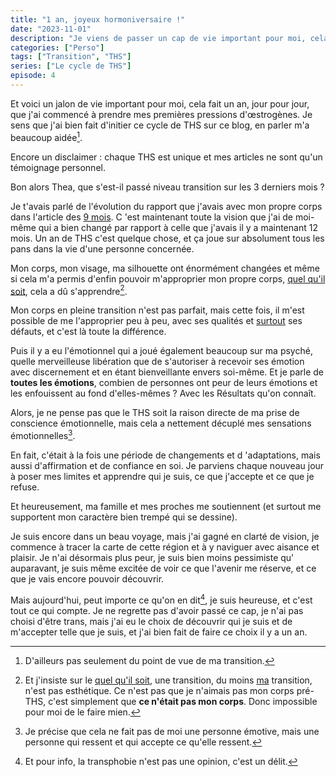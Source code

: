 ```yaml
---
title: "1 an, joyeux hormoniversaire !"
date: "2023-11-01"
description: "Je viens de passer un cap de vie important pour moi, cela fait un an, jour pour jour, que j'ai commencé à prendre mes premières pressions d'œstrogènes."
categories: ["Perso"]
tags: ["Transition", "THS"]
series: ["Le cycle de THS"]
episode: 4
---
```


Et voici un jalon de vie important pour moi, cela fait un an, jour pour jour, que j'ai commencé à prendre mes premières pressions d'œstrogènes. Je sens que j'ai bien fait d'initier ce cycle de THS sur ce blog, en parler m'a beaucoup aidée[^1].

[^1]: D'ailleurs pas seulement du point de vue de ma transition.

Encore un disclaimer : chaque THS est unique et mes articles ne sont qu'un témoignage personnel.

Bon alors Thea, que s'est-il passé niveau transition sur les 3 derniers mois ? 

Je t'avais parlé de l'évolution du rapport que j'avais avec mon propre corps dans l'article des [9 mois](@/posts/2023-08-27-9-mois.md). C 'est maintenant toute la vision que j'ai de moi-même qui a bien changé par rapport à celle que j'avais il y a maintenant 12 mois. Un an de THS c'est quelque chose, et ça joue sur absolument tous les pans dans la vie d'une personne concernée.

Mon corps, mon visage, ma silhouette ont énormément changées et même si cela m'a permis d'enfin pouvoir m'approprier mon propre corps, <u>quel qu'il soit</u>, cela a dû s'apprendre[^2].

[^2]: Et j'insiste sur le <u>quel qu'il soit</u>, une transition, du moins <u>ma</u> transition, n'est pas esthétique. Ce n'est pas que je n'aimais pas mon corps pré-THS, c'est simplement que __ce n'était pas mon corps__. Donc impossible pour moi de le faire mien.

Mon corps en pleine transition n'est pas parfait, mais cette fois, il m'est possible de me l'approprier peu à peu, avec ses qualités et <u>surtout</u> ses défauts, et c'est là toute la différence.

Puis il y a eu l'émotionnel qui a joué également beaucoup sur ma psyché, quelle merveilleuse libération que de s'autoriser à recevoir ses émotion avec discernement et en étant bienveillante envers soi-même. Et je parle de __toutes les émotions__, combien de personnes ont peur de leurs émotions et les enfouissent au fond d'elles-mêmes ? Avec les Résultats qu'on connaît.

Alors, je ne pense pas que le THS soit la raison directe de ma prise de conscience émotionnelle, mais cela a nettement décuplé mes sensations émotionnelles[^3].

[^3]: Je précise que cela ne fait pas de moi une personne émotive, mais une personne qui ressent et qui accepte ce qu'elle ressent.

En fait, c'était à la fois une période de changements et d 'adaptations, mais aussi d'affirmation et de confiance en soi. Je parviens chaque nouveau jour à poser mes limites et apprendre qui je suis, ce que j'accepte et ce que je refuse.

Et heureusement, ma famille et mes proches me soutiennent (et surtout me supportent mon caractère bien trempé qui se dessine).

Je suis encore dans un beau voyage, mais j'ai gagné en clarté de vision, je commence à tracer la carte de cette région et à y naviguer avec aisance et plaisir. Je n'ai désormais plus peur, je suis bien moins pessimiste qu' auparavant, je suis même excitée de voir ce que l'avenir me réserve, et ce que je vais encore pouvoir découvrir.

Mais aujourd'hui, peut importe ce qu'on en dit[^4], je suis heureuse, et c'est tout ce qui compte. Je ne regrette pas d'avoir passé ce cap, je n'ai pas choisi d'être trans, mais j'ai eu le choix de découvrir qui je suis et de m'accepter telle que je suis, et j'ai bien fait de faire ce choix il y a un an.

[^4]: Et pour info, la transphobie n'est pas une opinion, c'est un délit.

